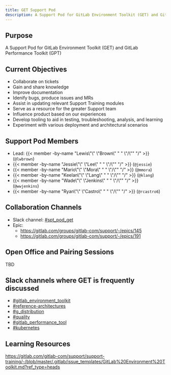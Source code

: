 ```yaml
---
title: GET Support Pod
description: A Support Pod for GitLab Environment Toolkit (GET) and GitLab Performance Toolkit (GPT).
---
```


## Purpose

A Support Pod for GitLab Environment Toolkit (GET) and GitLab Performance Toolkit (GPT)

## Current Objectives

- Collaborate on tickets
- Gain and share knowledge
- Improve documentation
- Idenify bugs, produce issues and MRs
- Assist in updating relevant Support Training modules
- Serve as a resource for the greater Support team
- Influence product based on our experiences
- Develop tooling to aid in testing, troubleshooting, analysis, and learning
- Experiment with various deployment and architectural scenarios

## Support Pod Members

- Lead: {{< member -by-name "Lewis\\\"\\\" \\\"Brown\\\" " " \\\"/\\\"" "/" >}} (`@lwbrown`)
- {{< member -by-name "Jessie\\\"\\\" \\\"Lee\\\" " " \\\"/\\\"" "/" >}} (`@jessie`)
- {{< member -by-name "Mario\\\"\\\" \\\"Mora\\\" " " \\\"/\\\"" "/" >}} (`@mmora`)
- {{< member -by-name "Keelan\\\"\\\" \\\"Lang\\\" " " \\\"/\\\"" "/" >}} (`@klang`)
- {{< member -by-name "Wade\\\"\\\" \\\"Jenkins\\\" " " \\\"/\\\"" "/" >}} (`@wwjenkins`)
- {{< member -by-name "Ryan\\\"\\\" \\\"Castro\\\" " " \\\"/\\\"" "/" >}} (`@rcastro6`)

## Collaboration Channels

- Slack channel: [#spt_pod_get](https://app.slack.com/client/T02592416/C05NL747NMD)
- Epic:
  - https://gitlab.com/groups/gitlab-com/support/-/epics/145
  - https://gitlab.com/groups/gitlab-com/support/-/epics/191

## Open Office and Pairing Sessions

TBD

## Slack channels where GET is frequently discussed

- [#gitlab_environment_toolkit](https://app.slack.com/client/T02592416/C01DE8TA545/thread/C015U1TKV4M-1660940872.562939)
- [#reference-architectures](https://app.slack.com/client/T02592416/C015V8PDUSW/thread/C015U1TKV4M-1660940872.562939)
- [#g_distribution](https://app.slack.com/client/T02592416/C1FCTU4BE/thread/C015U1TKV4M-1660940872.562939)
- [#quality](https://app.slack.com/client/T02592416/C3JJET4Q6)
- [#gitlab_performance_tool](https://app.slack.com/client/T02592416/C02JMABFT2R)
- [#kubernetes](https://app.slack.com/client/T02592416/C3UCHUA76/thread/C015U1TKV4M-1660940872.562939)

## Learning Resources

https://gitlab.com/gitlab-com/support/support-training/-/blob/master/.gitlab/issue_templates/GitLab%20Environment%20Toolkit.md?ref_type=heads

